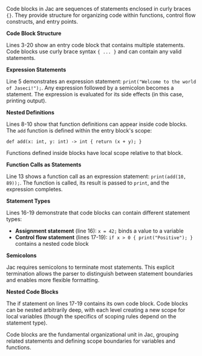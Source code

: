 Code blocks in Jac are sequences of statements enclosed in curly braces `{}`. They provide structure for organizing code within functions, control flow constructs, and entry points.

**Code Block Structure**

Lines 3-20 show an entry code block that contains multiple statements. Code blocks use curly brace syntax `{ ... }` and can contain any valid statements.

**Expression Statements**

Line 5 demonstrates an expression statement: `print("Welcome to the world of Jaseci!");`. Any expression followed by a semicolon becomes a statement. The expression is evaluated for its side effects (in this case, printing output).

**Nested Definitions**

Lines 8-10 show that function definitions can appear inside code blocks. The `add` function is defined within the entry block's scope:

`def add(x: int, y: int) -> int { return (x + y); }`

Functions defined inside blocks have local scope relative to that block.

**Function Calls as Statements**

Line 13 shows a function call as an expression statement: `print(add(10, 89));`. The function is called, its result is passed to `print`, and the expression completes.

**Statement Types**

Lines 16-19 demonstrate that code blocks can contain different statement types:

- **Assignment statement** (line 16): `x = 42;` binds a value to a variable
- **Control flow statement** (lines 17-19): `if x > 0 { print("Positive"); }` contains a nested code block

**Semicolons**

Jac requires semicolons to terminate most statements. This explicit termination allows the parser to distinguish between statement boundaries and enables more flexible formatting.

**Nested Code Blocks**

The if statement on lines 17-19 contains its own code block. Code blocks can be nested arbitrarily deep, with each level creating a new scope for local variables (though the specifics of scoping rules depend on the statement type).

Code blocks are the fundamental organizational unit in Jac, grouping related statements and defining scope boundaries for variables and functions.